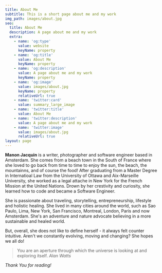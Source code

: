 ```yaml
---
title: About Me
subtitle: This is a short page about me and my work
img_path: images/about.jpg
seo:
  title: About Me
  description: A page about me and my work
  extra:
    - name: 'og:type'
      value: website
      keyName: property
    - name: 'og:title'
      value: About Me
      keyName: property
    - name: 'og:description'
      value: A page about me and my work
      keyName: property
    - name: 'og:image'
      value: images/about.jpg
      keyName: property
      relativeUrl: true
    - name: 'twitter:card'
      value: summary_large_image
    - name: 'twitter:title'
      value: About Me
    - name: 'twitter:description'
      value: A page about me and my work
    - name: 'twitter:image'
      value: images/about.jpg
      relativeUrl: true
layout: page
---
```


**Manon Jacquin** is a writer, photographer and software engineer based in Amsterdam. She comes from a beach town in the South of France where she loved to go back from time to time to enjoy the sun, the beach, the mountainns, and of course the food! After graduating from a Master Degree in Internatioal Law from the University of Ottawa and Aix-Marseille University, she worked as a legal attache in New York for the French Mission at the United Nations. Drown by her crestivity and curiosity, she learned how to code and became a Software Engineer.

She is passionate about traveling, storytelling, entrepreneurship, lifestyle and holistic healing. She lived in many cities around the world, such as Sao Paulo, Lima, New York, San Francisco, Montreal, London, Paris and now Amsterdam. She's an adventure and nature advocate believing in a more sustainable and healed world. 

But, overall, she does not like to define herself - it always felt counter intuitive. Aren't we constantly evolving, moving and changing? She hopes we all do! 

>You are an aperture through which the universe is looking at and exploring itself. <cite>Alan Watts</cite>


*Thank You for reading!*
